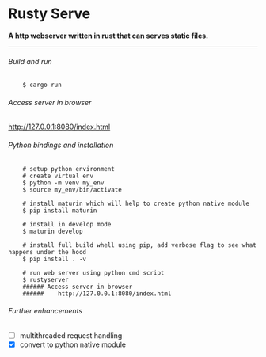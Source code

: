 Rusty Serve
======

**A http webserver written in rust that can serves static files.**

-------


###### Build and run

```shell
    $ cargo run
```

###### Access server in browser

http://127.0.0.1:8080/index.html


###### Python bindings and installation

```shell
    # setup python environment
    # create virtual env
    $ python -m venv my_env
    $ source my_env/bin/activate

    # install maturin which will help to create python native module
    $ pip install maturin

    # install in develop mode
    $ maturin develop

    # install full build whell using pip, add verbose flag to see what happens under the hood
    $ pip install . -v

    # run web server using python cmd script
    $ rustyserver
    ###### Access server in browser
    ######    http://127.0.0.1:8080/index.html

```

###### Further enhancements

- [ ] multithreaded request handling
- [X] convert to python native module
